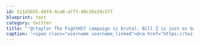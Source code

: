 ```yaml
---
id: 511d3b55-d4f4-4ca0-a7ff-40c35e19c57f
blueprint: text
category: twitter
title: "'@rtaylor The FightHST campaign is brutal. Bill Z is just as bad as Gordo and the site is amazingly fact-free @OKDigitalMedia"
caption: '<span class="username username_linked">@<a href="https://twitter.com/rtaylor" title="Elon Musk">rtaylor</a></span> The FightHST campaign is brutal. Bill Z is just as bad as Gordo and the site is amazingly fact-free <span class="username username_linked">@<a href="https://twitter.com/OKDigitalMedia" title="John Thiessen">OKDigitalMedia</a></span>'
---
```

